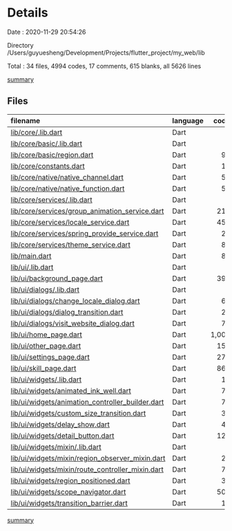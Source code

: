# Details

Date : 2020-11-29 20:54:26

Directory /Users/guyuesheng/Development/Projects/flutter_project/my_web/lib

Total : 34 files,  4994 codes, 17 comments, 615 blanks, all 5626 lines

[summary](results.md)

## Files
| filename | language | code | comment | blank | total |
| :--- | :--- | ---: | ---: | ---: | ---: |
| [lib/core/.lib.dart](/lib/core/.lib.dart) | Dart | 4 | 0 | 3 | 7 |
| [lib/core/basic/.lib.dart](/lib/core/basic/.lib.dart) | Dart | 2 | 0 | 2 | 4 |
| [lib/core/basic/region.dart](/lib/core/basic/region.dart) | Dart | 98 | 0 | 14 | 112 |
| [lib/core/constants.dart](/lib/core/constants.dart) | Dart | 14 | 0 | 3 | 17 |
| [lib/core/native/native_channel.dart](/lib/core/native/native_channel.dart) | Dart | 55 | 0 | 15 | 70 |
| [lib/core/native/native_function.dart](/lib/core/native/native_function.dart) | Dart | 58 | 2 | 13 | 73 |
| [lib/core/services/.lib.dart](/lib/core/services/.lib.dart) | Dart | 5 | 0 | 2 | 7 |
| [lib/core/services/group_animation_service.dart](/lib/core/services/group_animation_service.dart) | Dart | 217 | 2 | 33 | 252 |
| [lib/core/services/locale_service.dart](/lib/core/services/locale_service.dart) | Dart | 450 | 6 | 96 | 552 |
| [lib/core/services/spring_provide_service.dart](/lib/core/services/spring_provide_service.dart) | Dart | 29 | 0 | 7 | 36 |
| [lib/core/services/theme_service.dart](/lib/core/services/theme_service.dart) | Dart | 87 | 0 | 22 | 109 |
| [lib/main.dart](/lib/main.dart) | Dart | 89 | 2 | 10 | 101 |
| [lib/ui/.lib.dart](/lib/ui/.lib.dart) | Dart | 8 | 0 | 3 | 11 |
| [lib/ui/background_page.dart](/lib/ui/background_page.dart) | Dart | 393 | 0 | 41 | 434 |
| [lib/ui/dialogs/.lib.dart](/lib/ui/dialogs/.lib.dart) | Dart | 3 | 0 | 2 | 5 |
| [lib/ui/dialogs/change_locale_dialog.dart](/lib/ui/dialogs/change_locale_dialog.dart) | Dart | 66 | 0 | 10 | 76 |
| [lib/ui/dialogs/dialog_transition.dart](/lib/ui/dialogs/dialog_transition.dart) | Dart | 25 | 0 | 4 | 29 |
| [lib/ui/dialogs/visit_website_dialog.dart](/lib/ui/dialogs/visit_website_dialog.dart) | Dart | 76 | 2 | 3 | 81 |
| [lib/ui/home_page.dart](/lib/ui/home_page.dart) | Dart | 1,007 | 0 | 102 | 1,109 |
| [lib/ui/other_page.dart](/lib/ui/other_page.dart) | Dart | 159 | 0 | 12 | 171 |
| [lib/ui/settings_page.dart](/lib/ui/settings_page.dart) | Dart | 277 | 0 | 12 | 289 |
| [lib/ui/skill_page.dart](/lib/ui/skill_page.dart) | Dart | 864 | 0 | 38 | 902 |
| [lib/ui/widgets/.lib.dart](/lib/ui/widgets/.lib.dart) | Dart | 10 | 0 | 3 | 13 |
| [lib/ui/widgets/animated_ink_well.dart](/lib/ui/widgets/animated_ink_well.dart) | Dart | 73 | 0 | 13 | 86 |
| [lib/ui/widgets/animation_controller_builder.dart](/lib/ui/widgets/animation_controller_builder.dart) | Dart | 71 | 1 | 12 | 84 |
| [lib/ui/widgets/custom_size_transition.dart](/lib/ui/widgets/custom_size_transition.dart) | Dart | 36 | 0 | 4 | 40 |
| [lib/ui/widgets/delay_show.dart](/lib/ui/widgets/delay_show.dart) | Dart | 42 | 0 | 8 | 50 |
| [lib/ui/widgets/detail_button.dart](/lib/ui/widgets/detail_button.dart) | Dart | 122 | 0 | 15 | 137 |
| [lib/ui/widgets/mixin/.lib.dart](/lib/ui/widgets/mixin/.lib.dart) | Dart | 3 | 0 | 2 | 5 |
| [lib/ui/widgets/mixin/region_observer_mixin.dart](/lib/ui/widgets/mixin/region_observer_mixin.dart) | Dart | 20 | 0 | 5 | 25 |
| [lib/ui/widgets/mixin/route_controller_mixin.dart](/lib/ui/widgets/mixin/route_controller_mixin.dart) | Dart | 71 | 0 | 14 | 85 |
| [lib/ui/widgets/region_positioned.dart](/lib/ui/widgets/region_positioned.dart) | Dart | 37 | 0 | 7 | 44 |
| [lib/ui/widgets/scope_navigator.dart](/lib/ui/widgets/scope_navigator.dart) | Dart | 506 | 2 | 82 | 590 |
| [lib/ui/widgets/transition_barrier.dart](/lib/ui/widgets/transition_barrier.dart) | Dart | 17 | 0 | 3 | 20 |

[summary](results.md)